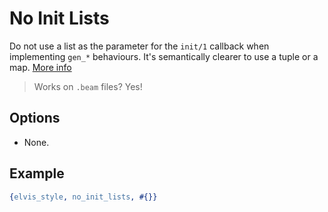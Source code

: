 # No Init Lists

Do not use a list as the parameter for the `init/1` callback when implementing `gen_*` behaviours.
It's semantically clearer to use a tuple or a map.
[More info](https://erlangforums.com/t/args-in-gen-init-1/3169/5)

> Works on `.beam` files? Yes!

## Options

- None.

## Example

```erlang
{elvis_style, no_init_lists, #{}}
```
